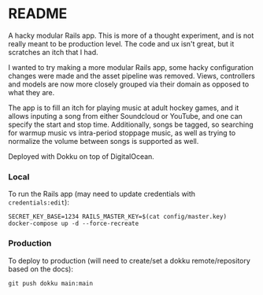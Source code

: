 # README

A hacky modular Rails app. This is more of a thought experiment, and is not really meant to be production level. The code and ux isn't great, but it scratches an itch that I had.

I wanted to try making a more modular Rails app, some hacky configuration changes were made and the asset pipeline was removed. Views, controllers and models are now more closely grouped via their domain as opposed to what they are.

The app is to fill an itch for playing music at adult hockey games, and it allows inputing a song from either Soundcloud or YouTube, and one can specify the start and stop time. Additionally, songs be tagged, so searching for warmup music vs intra-period stoppage music, as well as trying to normalize the volume between songs is supported as well.

Deployed with Dokku on top of DigitalOcean.

### Local
To run the Rails app (may need to update credentials with `credentials:edit`):

`SECRET_KEY_BASE=1234 RAILS_MASTER_KEY=$(cat config/master.key)  docker-compose up -d --force-recreate`

### Production
To deploy to production (will need to create/set a dokku remote/repository based on the docs):

`git push dokku main:main`
